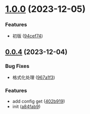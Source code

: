 # [1.0.0](https://github.com/liwangying55555/ftp-local-transfer/compare/v0.0.4...v1.0.0) (2023-12-05)

### Features

* 初版 ([94cef74](https://github.com/liwangying55555/ftp-local-transfer/commit/94cef74c90e671d65e2737668f0a63bb85a8528c))

## [0.0.4](https://github.com/liwangying55555/ftp-local-transfer/compare/a84fab97864116ef1cf53ff2fd6460ccb20fc65b...v0.0.4) (2023-12-04)

### Bug Fixes

* 格式化处理 ([967a1f3](https://github.com/liwangying55555/ftp-local-transfer/commit/967a1f3cdb2ff94ba70bad66bafd88d76d976367))

### Features

* add config get ([402b919](https://github.com/liwangying55555/ftp-local-transfer/commit/402b91997f4699df978609e2575eb815ad39c690))
* init ([a84fab9](https://github.com/liwangying55555/ftp-local-transfer/commit/a84fab97864116ef1cf53ff2fd6460ccb20fc65b))
